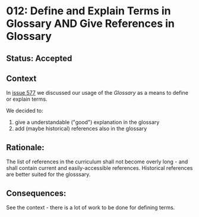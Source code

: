 # 012: Define and Explain Terms in Glossary AND Give References in Glossary 

## Status: Accepted

## Context 

In [issue 577](https://github.com/isaqb-org/curriculum-foundation/issues/577) we discussed our usage of the _Glossary_ as a means to define or explain terms.

We decided to:

1. give a understandable ("good") explanation in the glossary
2. add (maybe historical) references also in the glossary


## Rationale:

The list of references in the curriculum shall not become overly long - and shall contain current and easily-accessible references.
Historical references are better suited for the glosssary.

## Consequences:

See the context - there is a lot of work to be done for defining terms.
 